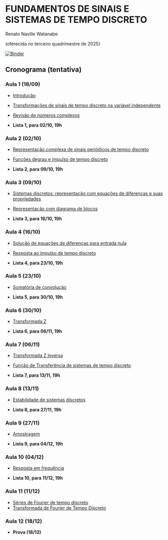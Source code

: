 # FUNDAMENTOS DE SINAIS E SISTEMAS DE TEMPO DISCRETO

Renato Naville Watanabe

(oferecida no terceiro quadrimestre de 2025)

[![Binder](https://mybinder.org/badge_logo.svg)](https://mybinder.org/v2/gh/rnwatanabe/SistemasESinais/HEAD)

## Cronograma (tentativa)

### Aula 1 (18/09)

- [Introdução](Introducao.ipynb)
- [Transformações de sinais de tempo discreto na variável independente](TransfVarIndepDiscreto.ipynb)
- [Revisão de números complexos](NumerosComplexos.ipynb)


- **Lista 1, para 02/10, 19h**

### Aula 2 (02/10)

- [Representação complexa de sinais periódicos de tempo discreto](RepresentacaoComplexaDiscreta.ipynb)
- [Funções degrau e impulso de tempo discreto](DegrauImpulsoDiscreto.ipynb)


- **Lista 2, para 09/10, 19h**

### Aula 3 (09/10)

- [Sistemas discretos: representação com equações de diferenças e suas propriedades](SistemasDiscretos.ipynb)
- [Representação com diagrama de blocos](DiagBlocoDisc.ipynb)


- **Lista 3, para 16/10, 19h**

### Aula 4 (16/10)

- [Solução de equações de diferenças para entrada nula](Soleqdiferenca.ipynb)
- [Resposta ao impulso de tempo discreto](RespostaImpulsoDiscreta.ipynb)


- **Lista 4, para 23/10, 19h**

### Aula 5 (23/10)

- [Somatória de convolução](SomatoriaConvolução.ipynb)


- **Lista 5, para 30/10, 19h**

### Aula 6 (30/10)

- [Transformada Z](TransformadaZ.ipynb)
  
- **Lista 6, para 06/11, 19h**

### Aula 7 (06/11)

- [Transformada Z Inversa](TransformadaZInversa.ipynb)
- [Função de Transferência de sistemas de tempo discreto](FuncaoTransferenciaDiscreto.ipynb)


- **Lista 7, para 13/11, 19h**

### Aula 8 (13/11)

- [Estabilidade de sistemas discretos](EstabilidadeDiscreto.ipynb)

- **Lista 8, para 27/11, 19h**


### Aula 9 (27/11)

- [Amostragem](Amostragem.ipynb)

- **Lista 9, para 04/12, 19h**


### Aula 10 (04/12)

- [Resposta em frequência](RespostaFrequênciaDiscreto.ipynb)


- **Lista 10, para 11/12, 19h**

### Aula 11 (11/12)

- [Séries de Fourier de tempo discreto](SerieFourierContinuo.ipynb)
- [Transformada de Fourier de Tempo Discreto](TransformadaFourierTempoDiscreto.ipynb)
 


### Aula 12 (18/12)

- **Prova (18/12)**

